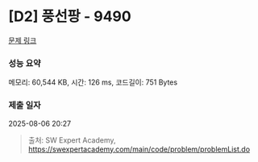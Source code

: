 # [D2] 풍선팡 - 9490 

[문제 링크](https://swexpertacademy.com/main/code/problem/problemDetail.do?contestProbId=AXAerAPaVXMDFARP) 

### 성능 요약

메모리: 60,544 KB, 시간: 126 ms, 코드길이: 751 Bytes

### 제출 일자

2025-08-06 20:27



> 출처: SW Expert Academy, https://swexpertacademy.com/main/code/problem/problemList.do